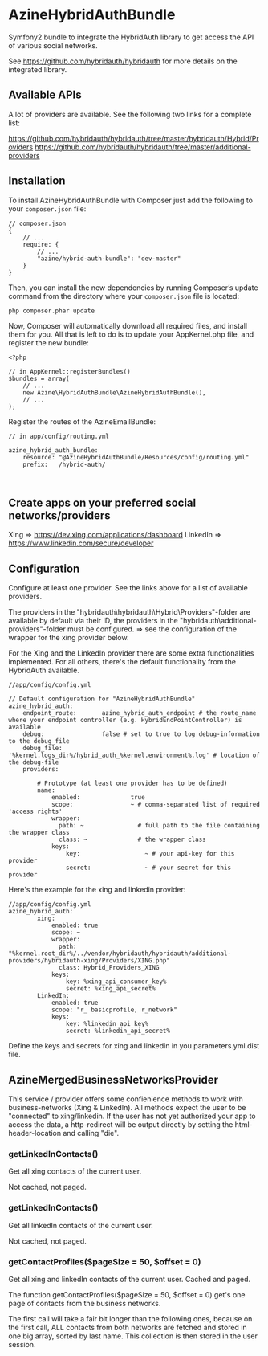 AzineHybridAuthBundle
==================

Symfony2 bundle to integrate the HybridAuth library to get access the API of various social networks. 

See https://github.com/hybridauth/hybridauth for more details on the integrated library.

## Available APIs
A lot of providers are available. See the following two links for a complete list:

https://github.com/hybridauth/hybridauth/tree/master/hybridauth/Hybrid/Providers
https://github.com/hybridauth/hybridauth/tree/master/additional-providers


## Installation
To install AzineHybridAuthBundle with Composer just add the following to your `composer.json` file:

```
// composer.json
{
    // ...
    require: {
        // ...
        "azine/hybrid-auth-bundle": "dev-master"
    }
}
```
Then, you can install the new dependencies by running Composer’s update command from 
the directory where your `composer.json` file is located:

```
php composer.phar update
```
Now, Composer will automatically download all required files, and install them for you. 
All that is left to do is to update your AppKernel.php file, and register the new bundle:

```
<?php

// in AppKernel::registerBundles()
$bundles = array(
    // ...
    new Azine\HybridAuthBundle\AzineHybridAuthBundle(),
    // ...
);
```

Register the routes of the AzineEmailBundle:

```
// in app/config/routing.yml

azine_hybrid_auth_bundle:
    resource: "@AzineHybridAuthBundle/Resources/config/routing.yml"
    prefix:   /hybrid-auth/
    
    
```

## Create apps on your preferred social networks/providers
 Xing => https://dev.xing.com/applications/dashboard
 LinkedIn => https://www.linkedin.com/secure/developer
 

## Configuration
Configure at least one provider. See the links above for a list of available providers.

The providers in the "hybridauth\hybridauth\Hybrid\Providers"-folder are available by default via their ID,
the providers in the "hybridauth\additional-providers"-folder must be configured. => see the configuration 
of the wrapper for the xing provider below.

For the Xing and the LinkedIn provider there are some extra functionalities implemented. 
For all others, there's the default functionality from the HybridAuth available.

```
//app/config/config.yml

// Default configuration for "AzineHybridAuthBundle"
azine_hybrid_auth:
    endpoint_route:       azine_hybrid_auth_endpoint # the route_name where your endpoint controller (e.g. HybridEndPointController) is available
    debug:                false # set to true to log debug-information to the debug_file
    debug_file:           '%kernel.logs_dir%/hybrid_auth_%kernel.environment%.log' # location of the debug-file
    providers:

        # Prototype (at least one provider has to be defined)
        name: 
            enabled:              true
            scope:                ~ # comma-separated list of required 'access rights'
            wrapper: 
              path: ~               # full path to the file containing the wrapper class
              class: ~              # the wrapper class
            keys:
                key:                  ~ # your api-key for this provider
                secret:               ~ # your secret for this provider
```

Here's the example for the xing and linkedin provider:
```
//app/config/config.yml
azine_hybrid_auth:
        xing:
            enabled: true
            scope: ~
            wrapper: 
              path: "%kernel.root_dir%/../vendor/hybridauth/hybridauth/additional-providers/hybridauth-xing/Providers/XING.php"
              class: Hybrid_Providers_XING
            keys:
                key: %xing_api_consumer_key%
                secret: %xing_api_secret%
        LinkedIn:
            enabled: true
            scope: "r_ basicprofile, r_network"
            keys:
                key: %linkedin_api_key%
                secret: %linkedin_api_secret%
```
Define the keys and secrets for xing and linkedin in you parameters.yml.dist file.

## AzineMergedBusinessNetworksProvider
This service / provider offers some confienience methods to work with business-networks (Xing & LinkedIn).
All methods expect the user to be "connected" to xing/linkedin. If the user has not yet authorized your app
to access the data, a http-redirect will be output directly by setting the html-header-location and calling "die". 

### getLinkedInContacts()
Get all xing contacts of the current user.

Not cached, not paged.

### getLinkedInContacts()
Get all linkedIn contacts of the current user.

Not cached, not paged.

### getContactProfiles($pageSize = 50, $offset = 0)
Get all xing and linkedIn contacts of the current user. Cached and paged.

The function getContactProfiles($pageSize = 50, $offset = 0) get's one page of contacts from the business networks.

The first call will take a fair bit longer than the following ones, because on the first call, ALL contacts from
both networks are fetched and stored in one big array, sorted by last name. This collection is then stored in the 
user session. 





